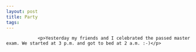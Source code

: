 ```yaml
---
layout: post
title: Party
tags:
---
```



                <p>Yesterday my friends and I celebrated the passed master exam. We started at 3 p.m. and got to bed at 2 a.m. :-)</p>
